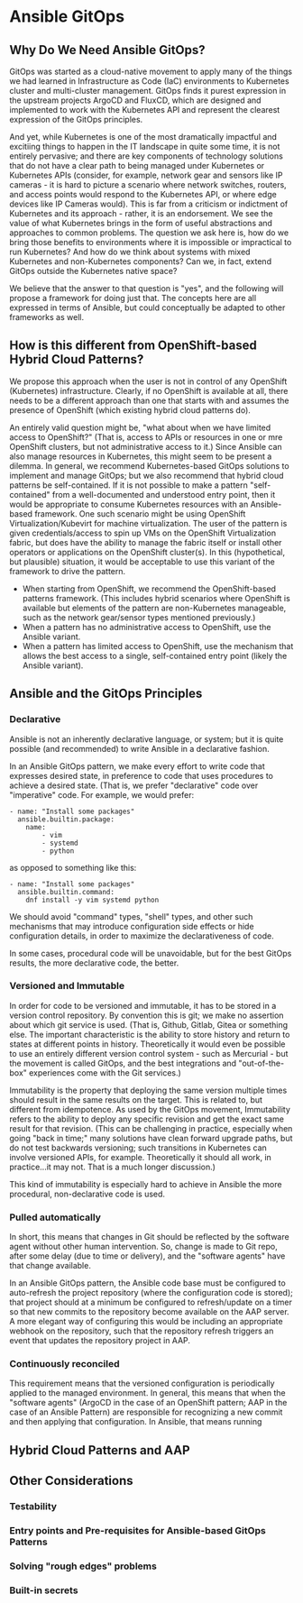 # Ansible GitOps

## Why Do We Need Ansible GitOps?

GitOps was started as a cloud-native movement to apply many of the things we had learned in Infrastructure as Code (IaC)
environments to Kubernetes cluster and multi-cluster management. GitOps finds it purest expression in the upstream
projects ArgoCD and FluxCD, which are designed and implemented to work with the Kubernetes API and represent the
clearest expression of the GitOps principles.

And yet, while Kubernetes is one of the most dramatically impactful and excitiing things to happen in the IT landscape
in quite some time, it is not entirely pervasive; and there are key components of technology solutions that do not have
a clear path to being managed under Kubernetes or Kubernetes APIs (consider, for example, network gear and sensors like
IP cameras - it is hard to picture a scenario where network switches, routers, and access points would respond to the
Kubernetes API, or where edge devices like IP Cameras would). This is far from a criticism or indictment of Kubernetes
and its approach - rather, it is an endorsement. We see the value of what Kubernetes brings in the form of useful
abstractions and approaches to common problems. The question we ask here is, how do we bring those benefits to
environments where it is impossible or impractical to run Kubernetes? And how do we think about systems with mixed
Kubernetes and non-Kubernetes components? Can we, in fact, extend GitOps outside the Kubernetes native space?

We believe that the answer to that question is "yes", and the following will propose a framework for doing just that.
The concepts here are all expressed in terms of Ansible, but could conceptually be adapted to other frameworks as well.

## How is this different from OpenShift-based Hybrid Cloud Patterns?

We propose this approach when the user is not in control of any OpenShift (Kubernetes) infrastructure. Clearly, if no
OpenShift is available at all, there needs to be a different approach than one that starts with and assumes the
presence of OpenShift (which existing hybrid cloud patterns do).

An entirely valid question might be, "what about when we have limited access to OpenShift?" (That is, access to APIs
or resources in one or mre OpenShift clusters, but not administrative access to it.) Since Ansible can also manage
resources in Kubernetes, this might seem to be present a dilemma. In general, we recommend Kubernetes-based GitOps
solutions to implement and manage GitOps; but we also recommend that hybrid cloud patterns be self-contained. If it is
not possible to make a pattern "self-contained" from a well-documented and understood entry point, then it would be
appropriate to consume Kubernetes resources with an Ansible-based framework. One such scenario might be using OpenShift
Virtualization/Kubevirt for machine virtualization. The user of the pattern is given credentials/access to spin up VMs
on the OpenShift Virtualization fabric, but does have the ability to manage the fabric itself or install other operators
or applications on the OpenShift cluster(s). In this (hypothetical, but plausible) situation, it would be acceptable to
use this variant of the framework to drive the pattern.

* When starting from OpenShift, we recommend the OpenShift-based patterns framework. (This includes hybrid scenarios where OpenShift is available but elements of the pattern are non-Kubernetes manageable, such as the network
gear/sensor types mentioned previously.)
* When a pattern has no administrative access to OpenShift, use the Ansible variant.
* When a pattern has limited access to OpenShift, use the mechanism that allows the best access to a  single, self-contained entry point (likely the Ansible variant).

## Ansible and the GitOps Principles

### Declarative

Ansible is not an inherently declarative language, or system; but it is quite possible (and recommended) to write
Ansible in a declarative fashion.

In an Ansible GitOps pattern, we make every effort to write code that expresses desired state, in preference to code
that uses procedures to achieve a desired state. (That is, we prefer "declarative" code over "imperative" code. For
example, we would prefer:

```ansible
- name: "Install some packages"
  ansible.builtin.package:
    name:
        - vim
        - systemd
        - python
```

as opposed to something like this:

```ansible
- name: "Install some packages"
  ansible.builtin.command:
    dnf install -y vim systemd python
```

We should avoid "command" types, "shell" types, and other such mechanisms that may introduce configuration side effects
or hide configuration details, in order to maximize the declarativeness of code.

In some cases, procedural code will be unavoidable, but for the best GitOps results, the more declarative code, the
better.

### Versioned and Immutable

In order for code to be versioned and immutable, it has to be stored in a version control repository. By convention this
is git; we make no assertion about which git service is used. (That is, Github, Gitlab, Gitea or something else. The
important characteristic is the ability to store history and return to states at different points in history.
Theoretically it would even be possible to use an entirely different version control system - such as Mercurial - but
the movement is called GitOps, and the best integrations and "out-of-the-box" experiences come with the Git services.)

Immutability is the property that deploying the same version multiple times should result in the same results on the
target. This is related to, but different from idempotence. As used by the GitOps movement, Immutability refers to the
ability to deploy any specific revision and get the exact same result for that revision. (This can be challenging in
practice, especially when going "back in time;" many solutions have clean forward upgrade paths, but do not test
backwards versioning; such transitions in Kubernetes can involve versioned APIs, for example. Theoretically it should
all work, in practice...it may not. That is a much longer discussion.)

This kind of immutability is especially hard to achieve in Ansible the more procedural, non-declarative code is used.

### Pulled automatically

In short, this means that changes in Git should be reflected by the software agent without other human intervention.
So, change is made to Git repo, after some delay (due to time or delivery), and the "software agents" have that change
available.

In an Ansible GitOps pattern, the Ansible code base must be configured to auto-refresh the project repository (where
the configuration code is stored); that project should at a minimum be configured to refresh/update on a timer so that
new commits to the repository become available on the AAP server. A more elegant way of configuring this would be
including an appropriate webhook on the repository, such that the repository refresh triggers an event that updates the
repository project in AAP.

### Continuously reconciled

This requirement means that the versioned configuration is periodically applied to the managed environment. In general,
this means that when the "software agents" (ArgoCD in the case of an OpenShift pattern; AAP in the case of an Ansible Pattern) are responsible for recognizing a new commit and then applying that configuration. In Ansible, that means running


## Hybrid Cloud Patterns and AAP

## Other Considerations

### Testability

### Entry points and Pre-requisites for Ansible-based GitOps Patterns

### Solving "rough edges" problems

### Built-in secrets
